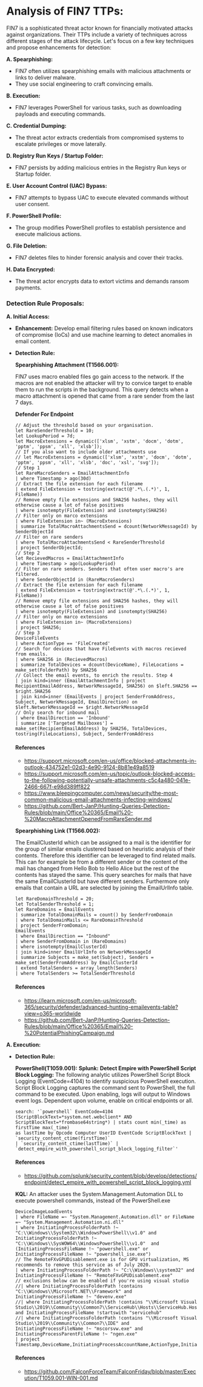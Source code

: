 # Analysis of FIN7 TTPs:
FIN7 is a sophisticated threat actor known for financially motivated attacks against organizations. Their TTPs include a variety of techniques across different stages of the attack lifecycle. Let's focus on a few key techniques and propose enhancements for detection:

**A. Spearphishing:**
* FIN7 often utilizes spearphishing emails with malicious attachments or links to deliver malware.
* They use social engineering to craft convincing emails.

**B. Execution:**
* FIN7 leverages PowerShell for various tasks, such as downloading payloads and executing commands.

**C. Credential Dumping:**
* The threat actor extracts credentials from compromised systems to escalate privileges or move laterally.

**D. Registry Run Keys / Startup Folder:**
* FIN7 persists by adding malicious entries in the Registry Run keys or Startup folder.

**E. User Account Control (UAC) Bypass:**
*  FIN7 attempts to bypass UAC to execute elevated commands without user consent.

**F. PowerShell Profile:**
* The group modifies PowerShell profiles to establish persistence and execute malicious actions.

**G. File Deletion:**
* FIN7 deletes files to hinder forensic analysis and cover their tracks.
	
**H. Data Encrypted:**
* The threat actor encrypts data to extort victims and demands ransom payments.

### Detection Rule Proposals:

**A. Initial Access:**
- **Enhancement:** Develop email filtering rules based on known indicators of compromise (IoCs) and use machine learning to detect anomalies in email content.

- **Detection Rule:**

    **Spearphishing Attachment (T1566.001):**

    FIN7 uses macro enabled files go gain access to the network. If the macros are not enabled the attacker will try to convice target to enable them to run the scripts in the background. This query detects when a macro attachment is opened that came from a rare sender from the last 7 days.

    **Defender For Endpoint**
    ```
    // Adjust the threshold based on your organisation.
    let RareSenderThreshold = 10;
    let LookupPeriod = 7d;
    let MacroExtensions = dynamic(['xlsm', 'xstm', 'docm', 'dotm', 'pptm', 'ppsm', 'xll', 'xlsb']);
    // If you also want to include older attachments use
    // let MacroExtensions = dynamic(['xlsm', 'xstm', 'docm', 'dotm', 'pptm', 'ppsm', 'xll', 'xlsb', 'doc', 'xsl', 'svg']);
    // Step 1
    let RareMacroSenders = EmailAttachmentInfo
    | where Timestamp > ago(30d)
    // Extract the file extension for each filename
    | extend FileExtension = tostring(extract(@'.*\.(.*)', 1, FileName))
    // Remove empty file extensions and SHA256 hashes, they will otherwise cause a lot of false positives
    | where isnotempty(FileExtension) and isnotempty(SHA256)
    // Filter only on marco extensions
    | where FileExtension in~ (MacroExtensions)
    | summarize TotalMacroAttachmentsSend = dcount(NetworkMessageId) by SenderObjectId
    // Filter on rare senders
    | where TotalMacroAttachmentsSend < RareSenderThreshold
    | project SenderObjectId;
    // Step 2
    let RecievedMacros = EmailAttachmentInfo
    | where Timestamp > ago(LookupPeriod)
    // Filter on rare senders. Senders that often user macro's are filtered.
    | where SenderObjectId in (RareMacroSenders)
    // Extract the file extension for each filename
    | extend FileExtension = tostring(extract(@'.*\.(.*)', 1, FileName))
    // Remove empty file extensions and SHA256 hashes, they will otherwise cause a lot of false positives
    | where isnotempty(FileExtension) and isnotempty(SHA256)
    // Filter only on marco extensions
    | where FileExtension in~ (MacroExtensions)
    | project SHA256;
    // Step 3
    DeviceFileEvents
    | where ActionType == 'FileCreated'
    // Search for devices that have FileEvents with macros recieved from emails.
    | where SHA256 in (RecievedMacros)
    | summarize TotalDevices = dcount(DeviceName), FileLocations = make_set(FolderPath) by SHA256
    // Collect the email events, to enrich the results. Step 4
    | join kind=inner (EmailAttachmentInfo | project RecipientEmailAddress, NetworkMessageId, SHA256) on $left.SHA256 == $right.SHA256
    | join kind=inner (EmailEvents | project SenderFromAddress, Subject, NetworkMessageId, EmailDirection) on $left.NetworkMessageId == $right.NetworkMessageId
    // Only search for inbound mail
    | where EmailDirection == 'Inbound'
    | summarize ['Targeted Mailboxes'] = make_set(RecipientEmailAddress) by SHA256, TotalDevices, tostring(FileLocations), Subject, SenderFromAddress
    ```
    #### References
    - https://support.microsoft.com/en-us/office/blocked-attachments-in-outlook-434752e1-02d3-4e90-9124-8b81e49a8519
    - https://support.microsoft.com/en-us/topic/outlook-blocked-access-to-the-following-potentially-unsafe-attachments-c5c4a480-041e-2466-667f-e98d389ff822
    - https://www.bleepingcomputer.com/news/security/the-most-common-malicious-email-attachments-infecting-windows/
    - https://github.com/Bert-JanP/Hunting-Queries-Detection-Rules/blob/main/Office%20365/Email%20-%20MacroAttachmentOpenedFromRareSender.md
    
    **Spearphishing Link (T1566.002):**
    
    The EmailClusterId which can be assigned to a mail is the identifier for the group of similar emails clustered based on heuristic analysis of their contents. Therefore this identifier can be leveraged to find related mails. This can for example be from a different sender or the content of the mail has changed from Hello Bob to Hello Alice but the rest of the contents has stayed the same. This query searches for mails that have the same EmailClusterId but have different senders. Furthermore only emails that contain a URL are selected by joining the EmailUrlInfo table.

    ```
    let RareDomainThreshold = 20;
    let TotalSenderThreshold = 1;
    let RareDomains = EmailEvents
    | summarize TotalDomainMails = count() by SenderFromDomain
    | where TotalDomainMails <= RareDomainThreshold
    | project SenderFromDomain;
    EmailEvents
    | where EmailDirection == "Inbound"
    | where SenderFromDomain in (RareDomains)
    | where isnotempty(EmailClusterId)
    | join kind=inner EmailUrlInfo on NetworkMessageId
    | summarize Subjects = make_set(Subject), Senders = make_set(SenderFromAddress) by EmailClusterId
    | extend TotalSenders = array_length(Senders)
    | where TotalSenders >= TotalSenderThreshold
    ```
    #### References
    - https://learn.microsoft.com/en-us/microsoft-365/security/defender/advanced-hunting-emailevents-table?view=o365-worldwide
    - https://github.com/Bert-JanP/Hunting-Queries-Detection-Rules/blob/main/Office%20365/Email%20-%20PotentialPhishingCampaign.md
    
**A. Execution:**
- **Detection Rule:**

    **PowerShell(T1059.001):**
    **Splunk:**
    **Detect Empire with PowerShell Script Block Logging:**
    The following analytic utilizes PowerShell Script Block Logging (EventCode=4104) to identify suspicious PowerShell execution. Script Block Logging captures the command sent to PowerShell, the full command to be executed. Upon enabling, logs will output to Windows event logs. Dependent upon volume, enable on critical endpoints or all.
     ```
    search: '`powershell` EventCode=4104  (ScriptBlockText=*system.net.webclient* AND
  ScriptBlockText=*frombase64string*) | stats count min(_time) as firstTime max(_time)
  as lastTime by Opcode Computer UserID EventCode ScriptBlockText | `security_content_ctime(firstTime)`
  | `security_content_ctime(lastTime)` | `detect_empire_with_powershell_script_block_logging_filter`'
  ```
  #### References
     - https://github.com/splunk/security_content/blob/develop/detections/endpoint/detect_empire_with_powershell_script_block_logging.yml
      
     **KQL:**
     An attacker uses the System.Management.Automation DLL to execute powershell commands, instead of the PowerShell.exe
    ```
    DeviceImageLoadEvents
    | where FileName =~ "System.Management.Automation.dll" or FileName =~ "System.Management.Automation.ni.dll"
    | where InitiatingProcessFolderPath !~ "C:\\Windows\\System32\\WindowsPowerShell\\v1.0" and InitiatingProcessFolderPath !~ "C:\\Windows\\SysWOW64\\WindowsPowerShell\\v1.0"  and (InitiatingProcessFileName !~ "powershell.exe" or InitiatingProcessFileName !~ "powershell_ise.exe")
    // The RemoteFXvGPUDisablement.exe is for GPU virtualization, MS recommends to remove this service as of July 2020. 
    | where InitiatingProcessFolderPath !~ "C:\\Windows\\system32" and InitiatingProcessFileName !~ "RemoteFXvGPUDisablement.exe"
    // exclusions below can be enabled if you're using visual studio 
    //| where InitiatingProcessFolderPath !contains "C:\\Windows\\Microsoft.NET\\Framework" and InitiatingProcessFileName !~ "devenv.exe"
    //| where InitiatingProcessFolderPath !contains "\\Microsoft Visual Studio\\2019\\Community\\Common7\\ServiceHub\\Hosts\\ServiceHub.Host.CLR.x86" and InitiatingProcessFileName !startswith "servicehub"
    //| where InitiatingProcessFolderPath !contains "\\Microsoft Visual Studio\\2019\\Community\\Common7\\IDE" and InitiatingProcessFileName !~ "mscorsvw.exe" and InitiatingProcessParentFileName !~ "ngen.exe"
    | project Timestamp,DeviceName,InitiatingProcessAccountName,ActionType,InitiatingProcessFileName,InitiatingProcessCommandLine,InitiatingProcessIntegrityLevel,FileName,InitiatingProcessParentId,InitiatingProcessId
    ```
    #### References
     - https://github.com/FalconForceTeam/FalconFriday/blob/master/Execution/T1059.001-WIN-001.md
